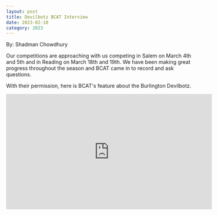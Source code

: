 ```yaml
---
layout: post
title: Devilbotz BCAT Interview
date: 2023-02-10
category: 2023
---
```

By: Shadman Chowdhury

Our competitions are approaching with us competing in Salem on March 4th and 5th and in Reading on March 18th and 19th. We have been making great progress throughout the season and BCAT came in to record and ask questions. 

With their permission, here is BCAT's feature about the Burlington Devilbotz.

<iframe width="560" height="315" src="https://www.youtube.com/embed/wP8pC0HLqUk" title="YouTube video player" frameborder="0" allow="accelerometer; autoplay; clipboard-write; encrypted-media; gyroscope; picture-in-picture; web-share" allowfullscreen></iframe>
